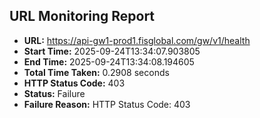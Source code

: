 ## URL Monitoring Report

- **URL:** https://api-gw1-prod1.fisglobal.com/gw/v1/health
- **Start Time:** 2025-09-24T13:34:07.903805
- **End Time:** 2025-09-24T13:34:08.194605
- **Total Time Taken:** 0.2908 seconds
- **HTTP Status Code:** 403
- **Status:** Failure
- **Failure Reason:** HTTP Status Code: 403
